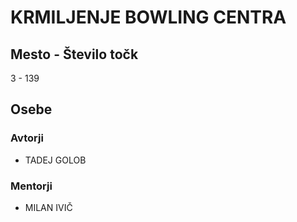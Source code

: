 # KRMILJENJE BOWLING CENTRA
## Mesto - Število točk
3 - 139
## Osebe
### Avtorji
 * TADEJ GOLOB
### Mentorji
 * MILAN IVIČ